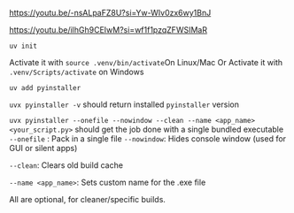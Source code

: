 https://youtu.be/-nsALpaFZ8U?si=Yw-WIv0zx6wy1BnJ    

https://youtu.be/ilhGh9CEIwM?si=wf1f1pzqZFWSIMaR    


`uv init`   

Activate it with `source .venv/bin/activate`On Linux/Mac Or Activate it with `.venv/Scripts/activate` on Windows    

`uv add pyinstaller`

`uvx pyinstaller -v` should return installed `pyinstaller` version      

`uvx pyinstaller --onefile --nowindow --clean --name <app_name> <your_script.py>` should get the job done with a single bundled executable
`--onefile` : Pack in a single file 
`--nowindow`: Hides console window (used for GUI or silent apps)

`--clean`: Clears old build cache

`--name <app_name>`: Sets custom name for the .exe file

All are optional, for cleaner/specific builds.
